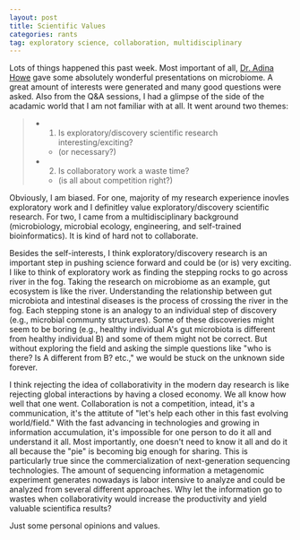 ```yaml
---
layout: post
title: Scientific Values
categories: rants
tag: exploratory science, collaboration, multidisciplinary  
---
```


Lots of things happened this past week. Most important of all, [Dr. Adina Howe](http://adina.github.io) gave some absolutely wonderful presentations on microbiome. A great amount of interests were generated and many good questions were asked. Also from the Q&A sessions, I had a glimpse of the side of the acadamic world that I am not familiar with at all. It went around two themes: 
>+ 1. Is exploratory/discovery scientific research interesting/exciting? 
>	+ (or necessary?)
>+ 2. Is collaboratory work a waste time?
>	+ (is all about competition right?)

<!--more-->

Obviously, I am biased. For one, majority of my research experience inovles exploratory work and I definitley value exploratory/discovery scientific research. For two, I came from a multidisciplinary background (microbiology, microbial ecology, engineering, and self-trained bioinformatics). It is kind of hard not to collaborate.  

Besides the self-interests, I think exploratory/discovery research is an important step in pushing science forward and could be (or is) very exciting. I like to think of exploratory work as finding the stepping rocks to go across river in the fog. Taking the research on microbiome as an example, gut ecosystem is like the river. Understanding the relationship between gut microbiota and intestinal diseases is the process of crossing the river in the fog. Each stepping stone is an analogy to an individual step of discovery (e.g., microbial communty structures). Some of these discoveries might seem to be boring (e.g., healthy individual A's gut microbiota is different from healthy individual B) and some of them might not be correct. But without exploring the field and asking the simple questions like "who is there? Is A different from B? etc.," we would be stuck on the unknown side forever. 

I think rejecting the idea of collaborativity in the modern day research is like rejecting global interactions by having a closed economy. We all know how well that one went. Collaboration is not a competition, intead, it's a communication, it's the attitute of "let's help each other in this fast evolving world/field." With the fast advancing in technologies and growing in information accumulation, it's impossible for one person to do it all and understand it all. Most importantly, one doesn't need to know it all and do it all because the "pie" is becoming big enough for sharing. This is particularly true since the commercialization of next-generation sequencing technologies. The amount of sequencing information a metagenomic experiment generates nowadays is labor intensive to analyze and could be analyzed from several different approaches. Why let the information go to wastes when collaborativity would increase the productivity and yield valuable scientifica results?

Just some personal opinions and values.
